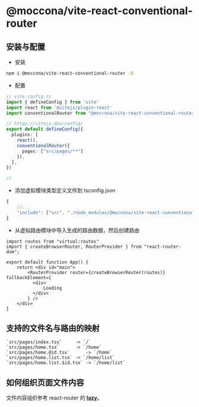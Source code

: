 # @moccona/vite-react-conventional-router

## 安装与配置

- 安装

```sh
npm i @moccona/vite-react-conventional-router -D
```

- 配置

```ts
// vite.config.ts
import { defineConfig } from 'vite'
import react from '@vitejs/plugin-react'
import conventionalRouter from "@moccona/vite-react-conventional-router"

// https://vitejs.dev/config/
export default defineConfig({
  plugins: [
    react(),
    conventionalRouter({
      pages: ["src/pages/**"]
    }),
  ],
})

//
```

- 添加虚拟模块类型定义文件到 tsconfig.json

```ts
{
    //...
    "include": ["src", "./node_modules/@moccona/vite-react-conventional-router/client.d.ts"]
}
```

- 从虚拟路由模块中导入生成的路由数据，然后创建路由

```tsx
import routes from "virtual:routes"
import { createBrowserRouter, RouterProvider } from "react-router-dom";

export default function App() {
    return <div id="main">
        <RouterProvider router={createBrowserRouter(routes)} fallbackElement={
          <div>
              Loading
          </div>
        } />
    </div>
}
```

## 支持的文件名与路由的映射

```
`src/pages/index.tsx`     -> `/`
`src/pages/home.tsx`      -> `/home`
`src/pages/home.@id.tsx`      -> `/home`
`src/pages/home.list.tsx` -> `/home/list`
`src/pages/home.list.$id.tsx` -> `/home/list`
```

## 如何组织页面文件内容

文件内容组织参考 react-router 的 [**lazy**](https://reactrouter.com/en/main/route/lazy#lazy)。
